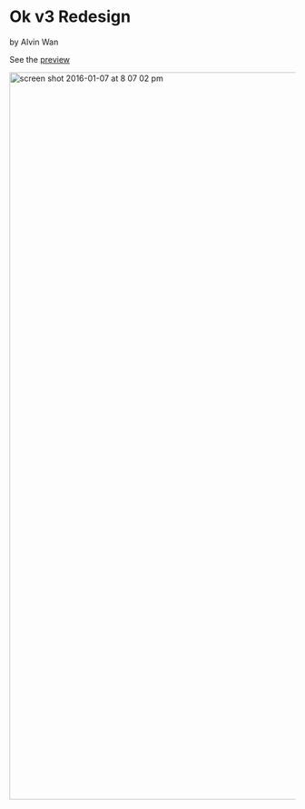 # Ok v3 Redesign

by Alvin Wan

See the [preview](https://cal-cs-61a-staff.github.io/ok-redesign)

<img width="1280" alt="screen shot 2016-01-07 at 8 07 02 pm" src="https://cloud.githubusercontent.com/assets/2068077/12190580/d945b02e-b57e-11e5-9be1-491ef7b4a0d3.png">
